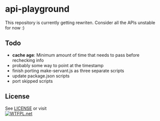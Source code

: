 # api-playground

This repository is currently getting rewriten. Consider all the APIs unstable for now :)

## Todo

- **cache age**: Minimum amount of time that needs to pass before rechecking info
- probably some way to point at the timestamp
- finish porting make-servant.js as three separate scripts
- update package.json scripts
- port skipped scripts

## License

See [LICENSE](LICENSE) or visit  
[![WTFPL](http://www.wtfpl.net/wp-content/uploads/2012/12/wtfpl-badge-1.png).net](http://www.wtfpl.net/)
